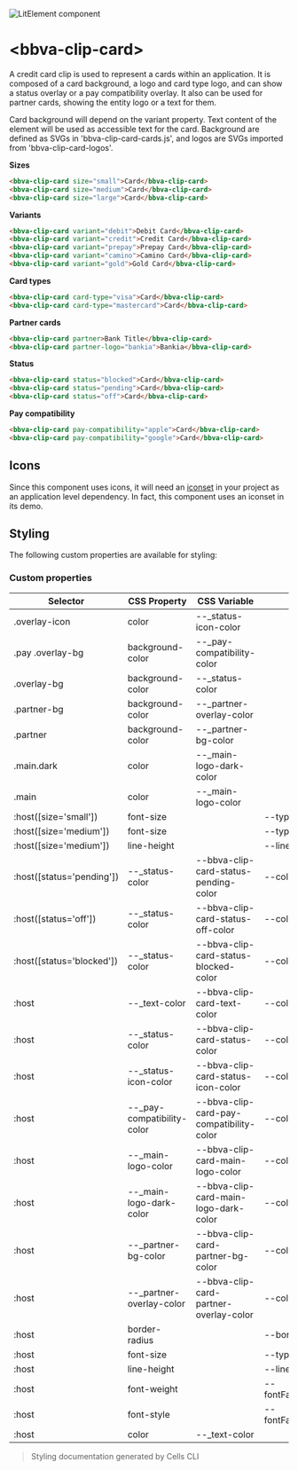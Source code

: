 ![LitElement component](https://img.shields.io/badge/litElement-component-blue.svg)

# \<bbva-clip-card>

A credit card clip is used to represent a cards within an application. It is composed of a card background, a logo and card type logo, and can show a status overlay or a pay compatibility overlay. It also can be used for partner cards, showing the entity logo or a text for them.

Card background will depend on the variant property. Text content of the element will be used as accessible text for the card. Background are defined as SVGs in 'bbva-clip-card-cards.js', and logos are SVGs imported from 'bbva-clip-card-logos'.

**Sizes**

```html
<bbva-clip-card size="small">Card</bbva-clip-card>
<bbva-clip-card size="medium">Card</bbva-clip-card>
<bbva-clip-card size="large">Card</bbva-clip-card>
```

**Variants**

```html
<bbva-clip-card variant="debit">Debit Card</bbva-clip-card>
<bbva-clip-card variant="credit">Credit Card</bbva-clip-card>
<bbva-clip-card variant="prepay">Prepay Card</bbva-clip-card>
<bbva-clip-card variant="camino">Camino Card</bbva-clip-card>
<bbva-clip-card variant="gold">Gold Card</bbva-clip-card>
```

**Card types**

```html
<bbva-clip-card card-type="visa">Card</bbva-clip-card>
<bbva-clip-card card-type="mastercard">Card</bbva-clip-card>
```

**Partner cards**

```html
<bbva-clip-card partner>Bank Title</bbva-clip-card>
<bbva-clip-card partner-logo="bankia">Bankia</bbva-clip-card>
```

**Status**

```html
<bbva-clip-card status="blocked">Card</bbva-clip-card>
<bbva-clip-card status="pending">Card</bbva-clip-card>
<bbva-clip-card status="off">Card</bbva-clip-card>
```

**Pay compatibility**

```html
<bbva-clip-card pay-compatibility="apple">Card</bbva-clip-card>
<bbva-clip-card pay-compatibility="google">Card</bbva-clip-card>
```

## Icons

Since this component uses icons, it will need an [iconset](https://platform.bbva.com/en-us/developers/engines/cells/documentation/cells-architecture/components/components-in-depth/icons) in your project as an application level dependency. In fact, this component uses an iconset in its demo.

## Styling

The following custom properties are available for styling:

### Custom properties

| Selector                  | CSS Property                | CSS Variable                             | Theme Variable                        | Foundations/Fallback                              |
| ------------------------- | --------------------------- | ---------------------------------------- | ------------------------------------- | ------------------------------------------------- |
| .overlay-icon             | color                       | --\_status-icon-color                    |                                       |                                                   |
| .pay .overlay-bg          | background-color            | --\_pay-compatibility-color              |                                       |                                                   |
| .overlay-bg               | background-color            | --\_status-color                         |                                       |                                                   |
| .partner-bg               | background-color            | --\_partner-overlay-color                |                                       |                                                   |
| .partner                  | background-color            | --\_partner-bg-color                     |                                       |                                                   |
| .main.dark                | color                       | --\_main-logo-dark-color                 |                                       |                                                   |
| .main                     | color                       | --\_main-logo-color                      |                                       |                                                   |
| :host([size='small'])     | font-size                   |                                          | --typographyType4XSmall               | foundations.typography.type4XSmall                |
| :host([size='medium'])    | font-size                   |                                          | --typographyType4XSmall               | foundations.typography.type4XSmall                |
| :host([size='medium'])    | line-height                 |                                          | --lineHeightType4XSmall               | foundations.lineHeight.type4XSmall                |
| :host([status='pending']) | --\_status-color            | --bbva-clip-card-status-pending-color    | --colorsPrimaryCore                   | foundations.colors.primaryCore                    |
| :host([status='off'])     | --\_status-color            | --bbva-clip-card-status-off-color        | --colorsSecondary500                  | foundations.colors.secondary500                   |
| :host([status='blocked']) | --\_status-color            | --bbva-clip-card-status-blocked-color    | --colorsTertiaryType1Dark             | foundations.colors.tertiaryType1Dark              |
| :host                     | --\_text-color              | --bbva-clip-card-text-color              | --colorsSecondary500                  | foundations.colors.secondary500                   |
| :host                     | --\_status-color            | --bbva-clip-card-status-color            | --colorsTertiaryType1Dark             | foundations.colors.tertiaryType1Dark              |
| :host                     | --\_status-icon-color       | --bbva-clip-card-status-icon-color       | --colorsPrimaryCoreLightened          | foundations.colors.primaryCoreLightened           |
| :host                     | --\_pay-compatibility-color | --bbva-clip-card-pay-compatibility-color | --colorsPrimaryCoreLightened          | foundations.colors.primaryCoreLightened           |
| :host                     | --\_main-logo-color         | --bbva-clip-card-main-logo-color         | --colorsPrimaryCore                   | foundations.colors.primaryCore                    |
| :host                     | --\_main-logo-dark-color    | --bbva-clip-card-main-logo-dark-color    | --colorsPrimaryCoreLightened          | foundations.colors.primaryCoreLightened           |
| :host                     | --\_partner-bg-color        | --bbva-clip-card-partner-bg-color        | --colorsSecondary100                  | foundations.colors.secondary100                   |
| :host                     | --\_partner-overlay-color   | --bbva-clip-card-partner-overlay-color   | --colorsSecondary500                  | foundations.colors.secondary500                   |
| :host                     | border-radius               |                                          | --borderRadiusMedium                  | foundations.borderRadius.medium                   |
| :host                     | font-size                   |                                          | --typographyType3XSmall               | foundations.typography.type3XSmall                |
| :host                     | line-height                 |                                          | --lineHeightType3XSmall               | foundations.lineHeight.type3XSmall                |
| :host                     | font-weight                 |                                          | --fontFacePrimaryBookItalicFontWeight | foundations.fontFacePrimary.bookItalic.fontWeight |
| :host                     | font-style                  |                                          | --fontFacePrimaryBookItalicFontStyle  | foundations.fontFacePrimary.bookItalic.fontStyle  |
| :host                     | color                       | --\_text-color                           |                                       |                                                   |

> Styling documentation generated by Cells CLI
